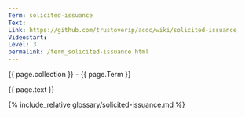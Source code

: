 ```yaml
---
Term: solicited-issuance
Text: 
Link: https://github.com/trustoverip/acdc/wiki/solicited-issuance
Videostart: 
Level: 3
permalink: /term_solicited-issuance.html
---
```


{{ page.collection }} - {{ page.Term }}

   {{ page.text }}

{% include_relative glossary/solicited-issuance.md %}
